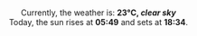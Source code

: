 <p  align="center"><br/>Currently, the weather is: <b> 23°C, <i>clear sky</i></b></br>Today, the sun rises at <b>05:49</b> and sets at <b>18:34</b>.</p>